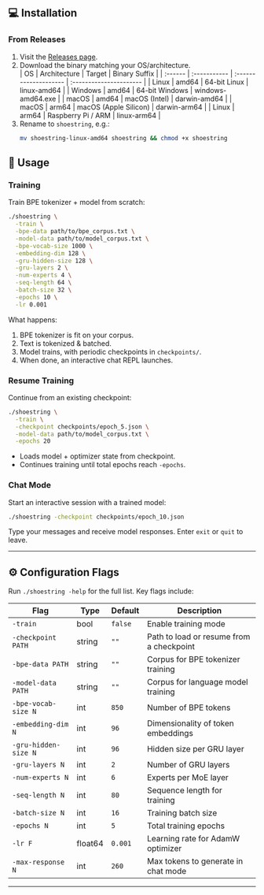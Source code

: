 ## 💻 Installation

### From Releases

1. Visit the [Releases page](https://github.com/o-kollar/ShoeString/releases).  
2. Download the binary matching your OS/architecture.  
    | OS      | Architecture | Target                | Binary Suffix |
    | :------ | :----------- | :-------------------- | :---------------------- |
    | Linux   | amd64        | 64-bit Linux          | linux-amd64   |
    | Windows | amd64        | 64-bit Windows        | windows-amd64.exe |
    | macOS   | amd64        | macOS (Intel)         | darwin-amd64  |
    | macOS   | arm64        | macOS (Apple Silicon) | darwin-arm64  |
    | Linux   | arm64        | Raspberry Pi / ARM    | linux-arm64   |
3. Rename to `shoestring`, e.g.:
   ```bash
   mv shoestring-linux-amd64 shoestring && chmod +x shoestring
   ```

## 🧰 Usage

### Training

Train BPE tokenizer + model from scratch:

```bash
./shoestring \
  -train \
  -bpe-data path/to/bpe_corpus.txt \
  -model-data path/to/model_corpus.txt \
  -bpe-vocab-size 1000 \
  -embedding-dim 128 \
  -gru-hidden-size 128 \
  -gru-layers 2 \
  -num-experts 4 \
  -seq-length 64 \
  -batch-size 32 \
  -epochs 10 \
  -lr 0.001
```

What happens:
1. BPE tokenizer is fit on your corpus.  
2. Text is tokenized & batched.  
3. Model trains, with periodic checkpoints in `checkpoints/`.  
4. When done, an interactive chat REPL launches.

### Resume Training

Continue from an existing checkpoint:

```bash
./shoestring \
  -train \
  -checkpoint checkpoints/epoch_5.json \
  -model-data path/to/model_corpus.txt \
  -epochs 20
```

- Loads model + optimizer state from checkpoint.  
- Continues training until total epochs reach `-epochs`.

### Chat Mode

Start an interactive session with a trained model:

```bash
./shoestring -checkpoint checkpoints/epoch_10.json
```

Type your messages and receive model responses. Enter `exit` or `quit` to leave.

---

## ⚙️ Configuration Flags

Run `./shoestring -help` for the full list. Key flags include:

| Flag                 | Type     | Default | Description                                      |
| -------------------- | -------- | ------- | ------------------------------------------------ |
| `-train`             | bool     | `false` | Enable training mode                             |
| `-checkpoint PATH`   | string   | `""`    | Path to load or resume from a checkpoint         |
| `-bpe-data PATH`     | string   | `""`    | Corpus for BPE tokenizer training                |
| `-model-data PATH`   | string   | `""`    | Corpus for language model training               |
| `-bpe-vocab-size N`  | int      | `850`   | Number of BPE tokens                             |
| `-embedding-dim N`   | int      | `96`    | Dimensionality of token embeddings               |
| `-gru-hidden-size N` | int      | `96`    | Hidden size per GRU layer                        |
| `-gru-layers N`      | int      | `2`     | Number of GRU layers                             |
| `-num-experts N`     | int      | `6`     | Experts per MoE layer                            |
| `-seq-length N`      | int      | `80`    | Sequence length for training                     |
| `-batch-size N`      | int      | `16`    | Training batch size                              |
| `-epochs N`          | int      | `5`     | Total training epochs                            |
| `-lr F`              | float64 | `0.001` | Learning rate for AdamW optimizer                |
| `-max-response N`    | int      | `260`   | Max tokens to generate in chat mode              |

---